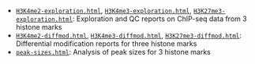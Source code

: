 - [`H3K4me2-exploration.html`](H3K4me2-exploration.html),
  [`H3K4me3-exploration.html`](H3K4me3-exploration.html),
  [`H3K27me3-exploration.html`](H3K27me3-exploration.html):
  Exploration and QC reports on ChIP-seq data from 3 histone marks
- [`H3K4me2-diffmod.html`](H3K4me2-diffmod.html),
  [`H3K4me3-diffmod.html`](H3K4me3-diffmod.html),
  [`H3K27me3-diffmod.html`](H3K27me3-diffmod.html): Differential
  modification reports for three histone marks
- [`peak-sizes.html`](peak-sizes.html): Analysis of peak sizes for 3
  histone marks
